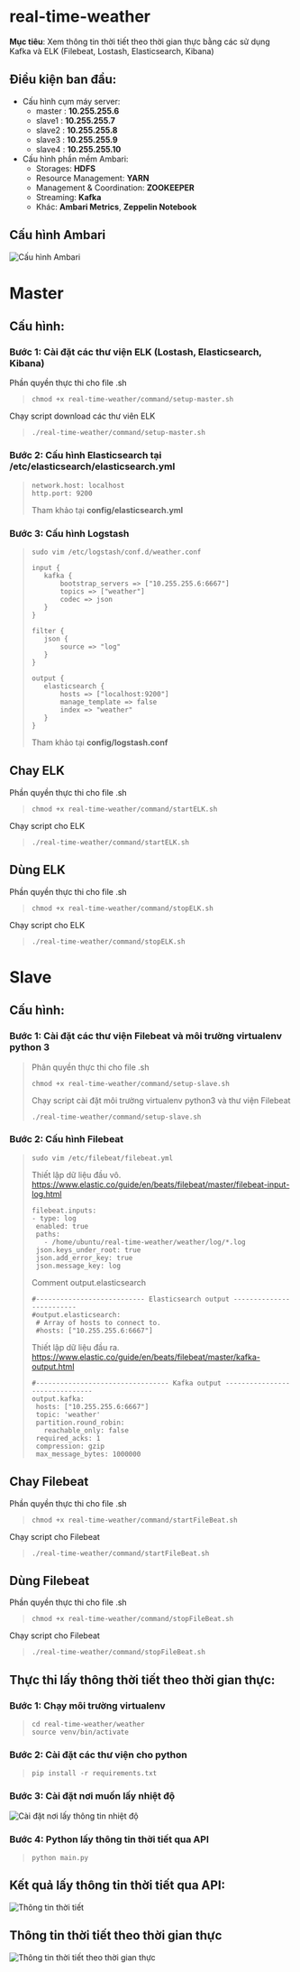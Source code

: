 # real-time-weather
**Mục tiêu**: Xem thông tin thời tiết theo thời gian thực bằng các sử dụng Kafka và ELK (Filebeat, Lostash, Elasticsearch, Kibana)

Điều kiện ban đầu:
------------------
- Cấu hình cụm máy server:
  * master : **10.255.255.6**
  * slave1 : **10.255.255.7**
  * slave2 : **10.255.255.8**
  * slave3 : **10.255.255.9**
  * slave4 : **10.255.255.10**
- Cấu hình phần mềm Ambari:
  * Storages: **HDFS**
  * Resource Management: **YARN**
  * Management & Coordination: **ZOOKEEPER**
  * Streaming: **Kafka**
  * Khác: **Ambari Metrics**, **Zeppelin Notebook**

## Cấu hình Ambari
![](img/AmbariSetup.png "Cấu hình Ambari")

# Master
Cấu hình:
----------------
### Bước 1: Cài đặt các thư viện ELK (Lostash, Elasticsearch, Kibana)
Phần quyền thực thi cho file .sh
>```
>chmod +x real-time-weather/command/setup-master.sh
>```
Chạy script download các thư viên ELK
>```
>./real-time-weather/command/setup-master.sh
>```

### Bước 2: Cấu hình Elasticsearch tại /etc/elasticsearch/elasticsearch.yml

>```
>network.host: localhost
>http.port: 9200
>```
>Tham khảo tại **config/elasticsearch.yml**

### Bước 3: Cấu hình Logstash
>```
>sudo vim /etc/logstash/conf.d/weather.conf
>```
>```
>input {
>    kafka {
>        bootstrap_servers => ["10.255.255.6:6667"]
>        topics => ["weather"]
>        codec => json
>    }
>}
>
>filter {
>    json {
>        source => "log"
>    }    
>}
>
>output {
>    elasticsearch {
>        hosts => ["localhost:9200"]
>        manage_template => false
>        index => "weather"
>    }
>}
>```
> Tham khảo tại **config/logstash.conf**

Chay ELK
-------------------
Phần quyền thực thi cho file .sh
>```
>chmod +x real-time-weather/command/startELK.sh
>```
Chạy script cho ELK
>```
>./real-time-weather/command/startELK.sh
>```

Dùng ELK
-------------------
Phần quyền thực thi cho file .sh
>```
>chmod +x real-time-weather/command/stopELK.sh
>```
Chạy script cho ELK
>```
>./real-time-weather/command/stopELK.sh
>```

# Slave
Cấu hình:
----------------
### Bước 1: Cài đặt các thư viện Filebeat và môi trường virtualenv python 3
>Phân quyền thực thi cho file .sh
>```
>chmod +x real-time-weather/command/setup-slave.sh
>```
>Chạy script cài đặt môi trường virtualenv python3 và thư viện Filebeat
>```
>./real-time-weather/command/setup-slave.sh
>```

### Bước 2: Cấu hình Filebeat
>```
>sudo vim /etc/filebeat/filebeat.yml
>```
>Thiết lập dữ liệu đầu vô. \
>https://www.elastic.co/guide/en/beats/filebeat/master/filebeat-input-log.html
>```
>filebeat.inputs:
>- type: log
>  enabled: true
>  paths:
>    - /home/ubuntu/real-time-weather/weather/log/*.log
>  json.keys_under_root: true
>  json.add_error_key: true
>  json.message_key: log
>```
> Comment output.elasticsearch
>```
>#--------------------------- Elasticsearch output -------------------------
>#output.elasticsearch:
>  # Array of hosts to connect to.
>  #hosts: ["10.255.255.6:6667"]
>```
> Thiết lập dữ liệu đầu ra. \
> https://www.elastic.co/guide/en/beats/filebeat/master/kafka-output.html
>```
>#--------------------------------- Kafka output -------------------------------
>output.kafka:
>  hosts: ["10.255.255.6:6667"]
>  topic: 'weather'
>  partition.round_robin:
>    reachable_only: false
>  required_acks: 1
>  compression: gzip
>  max_message_bytes: 1000000
>```

Chay Filebeat
-------------------
Phần quyền thực thi cho file .sh
>```
>chmod +x real-time-weather/command/startFileBeat.sh
>```
Chạy script cho Filebeat
>```
>./real-time-weather/command/startFileBeat.sh
>```

Dùng Filebeat
-------------------
Phần quyền thực thi cho file .sh
>```
>chmod +x real-time-weather/command/stopFileBeat.sh
>```
Chạy script cho Filebeat
>```
>./real-time-weather/command/stopFileBeat.sh
>```

Thực thi lấy thông thời tiết theo thời gian thực:
-------------------------------------------------
### Bước 1: Chạy môi trường virtualenv
>```
>cd real-time-weather/weather
>source venv/bin/activate
>```
### Bước 2: Cài đặt các thư viện cho python
>```
>pip install -r requirements.txt
>```
### Bước 3: Cài đặt nơi muốn lấy nhiệt độ

![](img/PythonSetup.png "Cài đặt nơi lấy thông tin nhiệt độ")

### Bước 4: Python lấy thông tin thời tiết qua API
>```
>python main.py
>```

Kết quả lấy thông tin thời tiết qua API:
----------------------------------------
![](img/GetAPIWether.png "Thông tin thời tiết")


## Thông tin thời tiết theo thời gian thực
![](img/LogstashWeather.png "Thông tin thời tiết theo thời gian thực")
